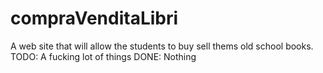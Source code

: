 # compraVenditaLibri
A web site that will allow the students to buy sell thems old school books.
TODO:
  A fucking lot of things
DONE: 
  Nothing
